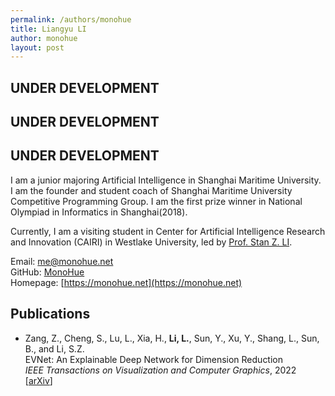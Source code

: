 ```yaml
---
permalink: /authors/monohue
title: Liangyu LI
author: monohue
layout: post
---
```


## UNDER DEVELOPMENT

## UNDER DEVELOPMENT

## UNDER DEVELOPMENT

I am a junior majoring Artificial Intelligence in Shanghai Maritime University. I am the founder and student coach of Shanghai Maritime University Competitive Programming Group. I am the first prize winner in National Olympiad in Informatics in Shanghai(2018).

<!-- more -->

Currently, I am a visiting student in Center for Artificial Intelligence Research and Innovation (CAIRI) in Westlake University, led by [Prof. Stan Z. LI](https://en.westlake.edu.cn/faculty/stanz-li.html).

Email: [me@monohue.net](mailto:me@monohue.net)  
GitHub: [MonoHue](https://github.com/MonoHue)  
Homepage: [https://monohue.net](https://monohue.net)

## Publications

[//]: # (style - IEEE proceedings)

- Zang, Z., Cheng, S., Lu, L., Xia, H., **Li, L.**, Sun, Y., Xu, Y., Shang, L., Sun, B., and Li, S.Z.  
EVNet: An Explainable Deep Network for Dimension Reduction  
_IEEE Transactions on Visualization and Computer Graphics_, 2022
[[arXiv](https://arxiv.org/pdf/2211.15478.pdf)]
